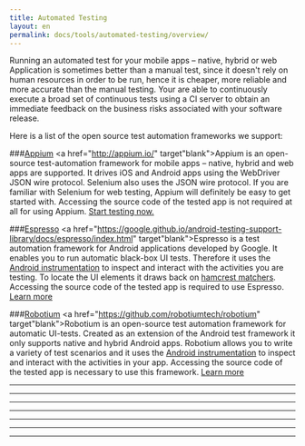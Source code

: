 ```yaml
---
title: Automated Testing
layout: en
permalink: docs/tools/automated-testing/overview/
---
```


Running an automated test for your mobile apps – native, hybrid or web Application is sometimes better than a manual test, since it doesn't rely on human resources in order to be run, hence it is cheaper, more reliable and more accurate than the manual testing.
Your are able to continuously execute a broad set of continuous tests using a CI server to obtain an immediate feedback on the business risks associated with your software release.

Here is a list of the open source test automation frameworks we support:

###[Appium](/docs/tools/appium/introduction/)
<a href="http://appium.io/" target"blank">Appium</a> is an open-source test-automation framework for mobile apps – native, hybrid and web apps are supported. It drives iOS and Android apps using the WebDriver JSON wire protocol. Selenium also uses the JSON wire protocol. If you are familiar with Selenium for web testing, Appium will definitely be easy to get started with. Accessing the source code of the tested app is not required at all for using Appium. [Start testing now.](/docs/tools/appium/setups/)

###[Espresso](/docs/testing-tools/robotium-espresso/setup/)
<a href="https://google.github.io/android-testing-support-library/docs/espresso/index.html" target"blank">Espresso</a> is a test automation framework for Android applications developed by Google. It enables you to run automatic black-box UI tests. Therefore it uses the <a href="http://developer.android.com/reference/android/app/Instrumentation.html" target="_blank">Android instrumentation</a> to inspect and interact with the activities you are testing. To locate the UI elements it draws back on <a href="https://github.com/hamcrest" target="_blank">hamcrest matchers</a>. Accessing the source code of the tested app is required to use Espresso. [Learn more](/docs/testing-tools/robotium-espresso/setup/)

###[Robotium](/docs/testing-tools/robotium-espresso/setup/)
<a href="https://github.com/robotiumtech/robotium" target"blank">Robotium</a> is an open-source test automation framework for automatic UI-tests. Created as an extension of the Android test framework it only supports native and hybrid Android apps. Robotium allows you to write a variety of test scenarios and it uses the <a href="http://developer.android.com/reference/android/app/Instrumentation.html">Android instrumentation</a> to inspect and interact with the activities in your app. Accessing the source code of the tested app is necessary to use this framework. [Learn more](/docs/testing-tools/robotium-espresso/setup/)

***
***
***
***
***
***
***

